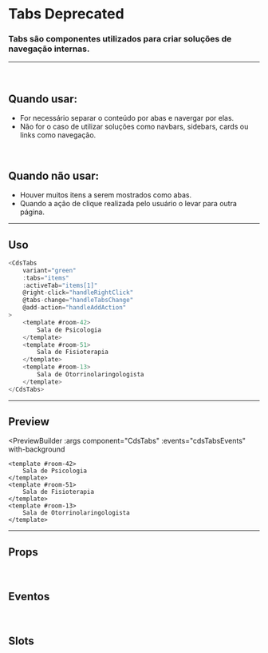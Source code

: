 # Tabs <Badge type="danger">Deprecated</Badge>

### Tabs são componentes utilizados para criar soluções de navegação internas.
---
<br>

## Quando usar:
- For necessário separar o conteúdo por abas e navergar por elas.
- Não for o caso de utilizar soluções como navbars, sidebars, cards ou links como navegação.

<br>

## Quando não usar:
- Houver muitos itens a serem mostrados como abas.
- Quando a ação de clique realizada pelo usuário o levar para outra página.

---

## Uso

```js
<CdsTabs
	variant="green"
	:tabs="items"
	:activeTab="items[1]"
	@right-click="handleRightClick"
	@tabs-change="handleTabsChange"
	@add-action="handleAddAction"
>
	<template #room-42>
		Sala de Psicologia
	</template>
	<template #room-51>
		Sala de Fisioterapia
	</template>
	<template #room-13>
		Sala de Otorrinolaringologista
	</template>
</CdsTabs>
```

---

## Preview

<PreviewBuilder
	:args
	component="CdsTabs"
	:events="cdsTabsEvents"
	with-background
>
	<template #room-42>
		Sala de Psicologia
	</template>
	<template #room-51>
		Sala de Fisioterapia
	</template>
	<template #room-13>
		Sala de Otorrinolaringologista
	</template>
</PreviewBuilder>

---

## Props

<APITable
	name="CdsTabs"
	section="props"
/>
<br>

## Eventos

<APITable
	name="CdsTabs"
	section="events"
/>
<br>

## Slots

<APITable
	name="CdsTabs"
	section="slots"
/>

<script setup>
import { ref } from 'vue';
import CdsTabs from '@/components/Tabs.vue';

const cdsTabsEvents = [
	'right-click',
	'tabs-change',
	'add-action'
];

const tabs = [
	{
		title: 'Psicologia',
		name: 'room-42',
	},
	{
		title: 'Fisioterapia',
		name: 'room-51',
	},
	{
		title: 'Otorrinolaringologista',
		name: 'room-13',
	},
];

const args = ref({
	tabs,
	activeTab: tabs[1]
});
	
</script>
